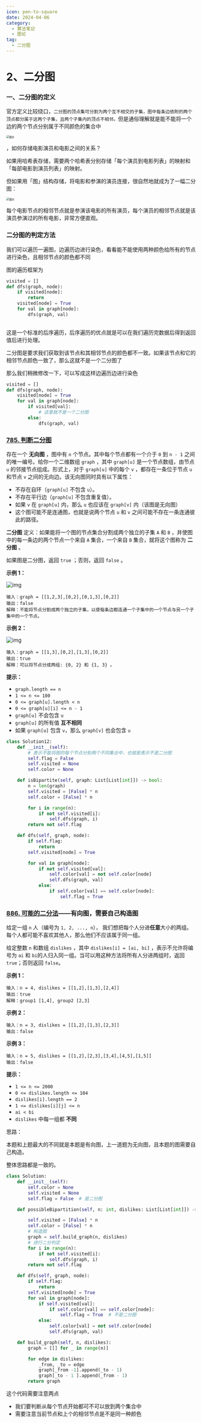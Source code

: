 ```yaml
---
icon: pen-to-square
date: 2024-04-06
category:
  - 算法笔记
  - 图论
tag:
  - 二分图
---
```




# 2、二分图



### 一、二分图的定义

官方定义比较绕口，`二分图的顶点集可分割为两个互不相交的子集，图中每条边依附的两个顶点都分属于这两个子集，且两个子集内的顶点不相邻。`但是通俗理解就是能不能将一个边的两个节点分别属于不同颜色的集合中

<img src="https://mmbiz.qpic.cn/sz_mmbiz_jpg/gibkIz0MVqdEHc01wZTpaCcy92roIW5z5zmVYfGHRnfEeuJgPnDDko1AgrZkvVibicqbhaKgoergMv3ibDdleauJibA/640?wx_fmt=jpeg&tp=webp&wxfrom=5&wx_lazy=1&wx_co=1" alt="图片" style="zoom:50%;" />

，如何存储电影演员和电影之间的关系？

如果用哈希表存储，需要两个哈希表分别存储「每个演员到电影列表」的映射和「每部电影到演员列表」的映射。

但如果用「图」结构存储，将电影和参演的演员连接，很自然地就成为了一幅二分图：

<img src="https://mmbiz.qpic.cn/sz_mmbiz_jpg/gibkIz0MVqdEHc01wZTpaCcy92roIW5z5pnNIDxicOibLk6BKUq5MdhyOySOia63kRFh3y0p2qxDcZv59BHFaIXAZg/640?wx_fmt=jpeg&tp=webp&wxfrom=5&wx_lazy=1&wx_co=1" alt="图片" style="zoom:50%;" />

每个电影节点的相邻节点就是参演该电影的所有演员，每个演员的相邻节点就是该演员参演过的所有电影，非常方便直观。



### 二分图的判定方法

我们可以遍历一遍图，边遍历边进行染色，看看能不能使用两种颜色给所有的节点进行染色，且相邻节点的颜色都不同

图的遍历框架为

```python
visited = []
def dfs(graph, node):
	if visited[node]:
		return
    visited[node] = True
	for val in graph[node]:
		dfs(graph, val)
	
```

这是一个标准的后序遍历，后序遍历的优点就是可以在我们遍历完数据后得到返回值后进行处理。

二分图是要求我们获取到该节点和其相邻节点的颜色都不一致。如果该节点和它的相邻节点颜色一致了，那么这就不是一个二分图了

那么我们稍微修改一下，可以写成这样边遍历边进行染色

```python
visited = []
def dfs(graph, node):
	visited[node] = True
	for val in graph[node]:
		if visited[val]:
			# 这里就不是一个二分图
		else:
			dfs(graph, val)
```



### [785. 判断二分图](https://leetcode.cn/problems/is-graph-bipartite/)



存在一个 **无向图** ，图中有 `n` 个节点。其中每个节点都有一个介于 `0` 到 `n - 1` 之间的唯一编号。给你一个二维数组 `graph` ，其中 `graph[u]` 是一个节点数组，由节点 `u` 的邻接节点组成。形式上，对于 `graph[u]` 中的每个 `v` ，都存在一条位于节点 `u` 和节点 `v` 之间的无向边。该无向图同时具有以下属性：

- 不存在自环（`graph[u]` 不包含 `u`）。
- 不存在平行边（`graph[u]` 不包含重复值）。
- 如果 `v` 在 `graph[u]` 内，那么 `u` 也应该在 `graph[v]` 内（该图是无向图）
- 这个图可能不是连通图，也就是说两个节点 `u` 和 `v` 之间可能不存在一条连通彼此的路径。

**二分图** 定义：如果能将一个图的节点集合分割成两个独立的子集 `A` 和 `B` ，并使图中的每一条边的两个节点一个来自 `A` 集合，一个来自 `B` 集合，就将这个图称为 **二分图** 。

如果图是二分图，返回 `true` ；否则，返回 `false` 。

 

**示例 1：**

![img](https://assets.leetcode.com/uploads/2020/10/21/bi2.jpg)

```
输入：graph = [[1,2,3],[0,2],[0,1,3],[0,2]]
输出：false
解释：不能将节点分割成两个独立的子集，以使每条边都连通一个子集中的一个节点与另一个子集中的一个节点。
```

**示例 2：**

![img](https://assets.leetcode.com/uploads/2020/10/21/bi1.jpg)

```
输入：graph = [[1,3],[0,2],[1,3],[0,2]]
输出：true
解释：可以将节点分成两组: {0, 2} 和 {1, 3} 。
```

 

**提示：**

- `graph.length == n`
- `1 <= n <= 100`
- `0 <= graph[u].length < n`
- `0 <= graph[u][i] <= n - 1`
- `graph[u]` 不会包含 `u`
- `graph[u]` 的所有值 **互不相同**
- 如果 `graph[u]` 包含 `v`，那么 `graph[v]` 也会包含 `u`

```python
class Solution12:
    def __init__(self):
        # 表示不能将图的每个节点分到两个不同集合中，也就是表示不是二分图
        self.flag = False
        self.visited = None
        self.color = None

    def isBipartite(self, graph: List[List[int]]) -> bool:
        n = len(graph)
        self.visited = [False] * n
        self.color = [False] * n

        for i in range(n):
            if not self.visited[i]:
                self.dfs(graph, i)
        return not self.flag

    def dfs(self, graph, node):
        if self.flag:
            return
        self.visited[node] = True

        for val in graph[node]:
            if not self.visited[val]:
                self.color[val] = not self.color[node]
                self.dfs(graph, val)
            else:
                if self.color[val] == self.color[node]:
                    self.flag = True
```

### [886. 可能的二分法](https://leetcode.cn/problems/possible-bipartition/)——有向图，需要自己构造图

给定一组 `n` 人（编号为 `1, 2, ..., n`）， 我们想把每个人分进**任意**大小的两组。每个人都可能不喜欢其他人，那么他们不应该属于同一组。

给定整数 `n` 和数组 `dislikes` ，其中 `dislikes[i] = [ai, bi]` ，表示不允许将编号为 `ai` 和 `bi`的人归入同一组。当可以用这种方法将所有人分进两组时，返回 `true`；否则返回 `false`。

**示例 1：**

```
输入：n = 4, dislikes = [[1,2],[1,3],[2,4]]
输出：true
解释：group1 [1,4], group2 [2,3]
```

**示例 2：**

```
输入：n = 3, dislikes = [[1,2],[1,3],[2,3]]
输出：false
```

**示例 3：**

```
输入：n = 5, dislikes = [[1,2],[2,3],[3,4],[4,5],[1,5]]
输出：false
```

 

**提示：**

- `1 <= n <= 2000`
- `0 <= dislikes.length <= 104`
- `dislikes[i].length == 2`
- `1 <= dislikes[i][j] <= n`
- `ai < bi`
- `dislikes` 中每一组都 **不同**

思路：

本题和上题最大的不同就是本题是有向图，上一道题为无向图，且本题的图需要自己构造。

整体思路都是一致的。

```python
class Solution:
    def __init__(self):
        self.color = None
        self.visited = None
        self.flag = False  # 是二分图

    def possibleBipartition(self, n: int, dislikes: List[List[int]]) -> bool:

        self.visited = [False] * n
        self.color = [False] * n
        # 构造图
        graph = self.build_graph(n, dislikes)
        # 进行二分判定
        for i in range(n):
            if not self.visited[i]:
                self.dfs(graph, i)
        return not self.flag

    def dfs(self, graph, node):
        if self.flag:
            return
        self.visited[node] = True
        for val in graph[node]:
            if self.visited[val]:
                if self.color[val] == self.color[node]:
                    self.flag = True  # 不是二分图
            else:
                self.color[val] = not self.color[node]
                self.dfs(graph, val)

    def build_graph(self, n, dislikes):
        graph = [[] for _ in range(n)]

        for edge in dislikes:
            _from, _to = edge
            graph[_from -1].append(_to - 1)
            graph[_to - 1 ].append(_from - 1)
        return graph

```

这个代码需要注意两点

- 我们要判断从每个节点开始都可不可以放到两个集合中
- 需要注意当前节点和上个的相邻节点是不是同一种颜色